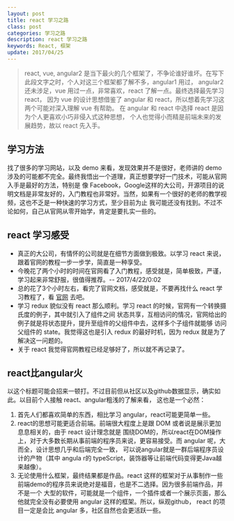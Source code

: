 ```yaml
---
layout: post
title: react 学习之路
class: post
categories: 学习之路
description: react 学习之路
keywords: React, 框架
update: 2017/04/25
---
```


> react, vue, angular2 是当下最火的几个框架了，不争论谁好谁坏。在写下此段文字之时，个人对这三个框架都了解不多，angular1 用过，
angular2 还未涉足，vue 用过一点，非常喜欢，react 了解一点。最终选择最先学习 react，
因为 vue 的设计思想借鉴了 angular 和 react，所以想着先学习这两个可能对深入理解 vue 有帮助。
在 angular 和 react 中选择 react 是因为个人更喜欢小巧非侵入式这种思想，
个人也觉得小而精是前端未来的发展趋势，故以 react 先入手。

## 学习方法

找了很多的学习网站，以及 demo 来看，发现效果并不是很好，老师讲的 demo 涉及的可能都不完全。最终我悟出一个道理，真正想要学好一门技术，可能从官网入手是最好的方法，特别是
像 Facebook，Google这样的大公司，开源项目的说明文档是非常友好的，入门教程也非常好。当然，如果有一个很好的老师的教学视频，这也不乏是一种快速的学习方式，至少目前为止
我可能还没有找到。不过不论如何，自己从官网从零开始学，肯定是要扎实一些的。

## react 学习感受

* 真正的大公司，有情怀的公司就是在细节方面做到极致。以学习 react 来说，跟着官网的教程一步一步学，简直是一种享受。
* 今晚花了两个小时的时间在官网看了入门教程，感受就是，简单极致，严谨，学习起来非常舒服，很值得推荐。-- 2017/4/22/0:02
* 总的花了3个小时左右，看完了官网文档，感受就是，不要再找什么 react 学习教程了，看 [官网](https://facebook.github.io/react/docs/hello-world.html) 去吧。
* 学习 redux 貌似没有 react 那么顺利。学习 react 的时候，官网有一个转换摄氏度的例子，其中就引入了组件之间
状态共享，互相访问的情况，官网给出的例子就是将状态提升，提升至组件的父组件中去，这样多个子组件就能够
访问父组件的 state。我觉得这也是引入 redux 的最好时机，因为 redux 就是为了解决这一问题的。
* 关于 react 我觉得官网教程已经足够好了，所以就不再记录了。

## react比angular火
以这个标题可能会招来一顿打。不过目前但从社区以及github数据显示，确实如此。以目前个人接触 react、angular粗浅的了解来看，
这也是一个必然：  
1. 首先人们都喜欢简单的东西，相比学习 angular，react可能更简单一些。  
2. react的思想可能更适合前端。前端很大程度上是跟 DOM 或者说是展示更加息息相关的，由于 react 设计理念就是
围绕DOM的，所以react在DOM操作上，对于大多数长期从事前端的程序员来说，更容易接受。而 angular 呢，大而全，设计思想几乎和后端完全一致，
可以说angular就是一群后端程序员设计的产物（其中 angula r的 typeScript，装饰器等让前端代码变得更Java越来越像）。  
3. 无论使用什么框架，最终结果都是作品。react 这样的框架对于从事制作一些前端demo的程序员来说绝对是福音，也是不二选择。因为很多前端作品，并不是一个
大型的软件，可能就是一个组件，一个插件或者一个展示页面，那么他就完全没有必要使用 angular 这样的框架。所以，纵观github，
react 的项目一定是会比 angular 多，社区自然也会更活跃一些。